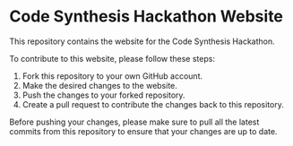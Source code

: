 # Code Synthesis Hackathon Website

This repository contains the website for the Code Synthesis Hackathon.

To contribute to this website, please follow these steps:

1. Fork this repository to your own GitHub account.
2. Make the desired changes to the website.
3. Push the changes to your forked repository.
4. Create a pull request to contribute the changes back to this repository.

Before pushing your changes, please make sure to pull all the latest commits from this repository to ensure that your changes are up to date.
